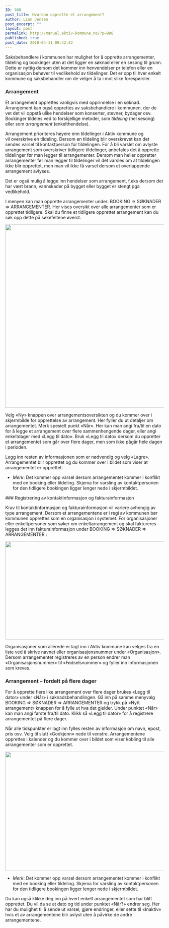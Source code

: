 ```yaml
---
ID: 988
post_title: Hvordan opprette et arrangement?
author: Linn Jensen
post_excerpt: ""
layout: post
permalink: http://manual.aktiv-kommune.no/?p=988
published: true
post_date: 2018-04-11 09:42:42
---
```

Saksbehandlere i kommunen har mulighet for å opprette arrangementer, tildeling og bookinger uten at det ligger en søknad eller en sesong til grunn. Dette er nyttig dersom det kommer inn henvendelser pr telefon eller en organisasjon behøver til vedlikehold av tildelinger. Det er opp til hver enkelt kommune og saksbehandler om de velger å ta i mot slike forespørsler.

### Arrangement

Et arrangement opprettes vanligvis med opprinnelse i en søknad. Arrangement kan også opprettes av saksbehandlere i kommunen, der de vet det vil oppstå ulike hendelser som konserter, stevner, bydager osv. Bookinger tildeles ved to forskjellige metoder, som <em>tildeling</em> (hel sesong) eller som <em>arrangement</em> (enkelthendelse).

Arrangement prioriteres høyere enn tildelinger i Aktiv kommune og vil overskrive en tildeling. Dersom en tildeling blir overskrevet kan det sendes varsel til kontaktperson for tildelingen. For å bli varslet om avlyste arrangement som overskriver tidligere tildelinger, anbefales det å opprette tildelinger før man legger til arrangementer. Dersom man heller oppretter arrangementer før man legger til tildelinger vil det varsles om at tildelingen ikke blir opprettet, men man vil ikke få varsel dersom et overlappende arrangement avlyses.

Det er også mulig å legge inn hendelser som arrangement, f.eks dersom det har vært brann, vannskader på bygget eller bygget er stengt pga vedlikehold.

I menyen kan man opprette arrangementer under: BOOKING =&gt; SØKNADER =&gt; ARRANGEMENTER. Her vises oversikt over alle arrangementer som er opprettet tidligere. Skal du finne et tidligere opprettet arrangement kan du søk opp dette på søkefeltene øverst.

<img class="aligncenter wp-image-1097 size-full" src="http://manual.aktiv-kommune.no/wp-content/uploads/2018/04/søknad-arr.png" alt="" width="1656" height="582" />

Velg «Ny» knappen over arrangementsoversikten og du kommer over i skjermbilde for opprettelse av arrangement. Her fyller du ut detaljer om arrangementet. Merk spesielt punkt «Når». Her kan man angi fra/til en dato for å legge et arrangement over flere sammenhengende dager, eller angi enkeltdager med «Legg til dato». Bruk «Legg til dato» dersom du oppretter et arrangementet som går over flere dager, men som ikke pågår hele dagen i perioden.

Legg inn resten av informasjonen som er nødvendig og velg «Lagre». Arrangementet blir opprettet og du kommer over i bildet som viser at arrangementet er opprettet.
<ul>
 	<li><em>Merk</em>: Det kommer opp varsel dersom arrangementet kommer i konflikt med en booking eller tildeling. Skjema for varsling av kontaktpersonen for den tidligere bookingen ligger lenger nede i skjermbildet.</li>
</ul>
### Registrering av kontaktinformasjon og fakturainformasjon

Krav til kontaktinformasjon og fakturainformasjon vil variere avhengig av type arrangement. Dersom et arrangementene er i regi av kommunen bør kommunen opprettes som en organisasjon i systemet. For organisasjoner eller enkeltpersoner som søker om enkeltarrangement og skal faktureres legges det inn fakturainformasjon under BOOKING =&gt; SØKNADER =&gt; ARRANGEMENTER :

<img class="alignnone wp-image-1099 size-full" src="http://manual.aktiv-kommune.no/wp-content/uploads/2018/04/fakturainformasjon.png" alt="" width="1645" height="311" />

Organisasjoner som allerede er lagt inn i Aktiv kommune kan velges fra en liste ved å skrive navnet eller organisasjonsnummer under «Organisasjon». Dersom arrangementet registreres av en person endrer man «Organisasjonsnummer» til «Fødselsnummer» og fyller inn informasjonen som kreves.

### Arrangement – fordelt på flere dager

For å opprette flere like arrangement over flere dager brukes «Legg til dator» under «Når» i søknadsbehandlingen. Gå inn på samme menyvalg BOOKING =&gt; SØKNADER =&gt; ARRANGEMENTER og trykk på «Nytt arrangement» knappen for å fylle ut hva det gjelder. Under punktet «Når» kan man angi første fra/til dato. Klikk så «Legg til dator» for å registrere arrangementet på flere dager.

Når alle tidspunkter er lagt inn fylles resten av informasjon om navn, epost, pris osv. Velg til slutt «Godkjenn» nede til venstre. Arrangementene opprettes i kalender og du kommer over i bildet som viser kobling til alle arrangementer som er opprettet.

<img class="alignnone wp-image-1101 size-full" src="http://manual.aktiv-kommune.no/wp-content/uploads/2018/04/flere-arrangement-1.png" alt="" width="820" height="379" />
<ul>
 	<li><em>Merk</em>: Det kommer opp varsel dersom arrangementet kommer i konflikt med en booking eller tildeling. Skjema for varsling av kontaktpersonen for den tidligere bookingen ligger lenger nede i skjermbildet.</li>
</ul>
Du kan også klikke deg inn på hvert enkelt arrangementet som har blitt opprettet. Du vil da se at dato og tid under punktet «Når?» endrer seg. Her har du mulighet til å sende ut varsel, gjøre endringer, eller sette til «Inaktiv» hvis et av arrangementene blir avlyst uten å påvirke de andre arrangementene.